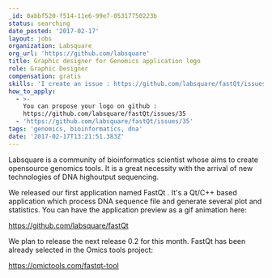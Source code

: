 ```yaml
---
_id: 0abbf520-f514-11e6-99e7-05317750223b
status: searching
date_posted: '2017-02-17'
layout: jobs
organization: Labsquare
org_url: 'https://github.com/labsquare'
title: Graphic designer for Genomics application logo
role: Graphic Designer
compensation: gratis
skills: 'I create an issue : https://github.com/labsquare/fastQt/issues/35'
how_to_apply:
  - >-
    You can propose your logo on github :
    https://github.com/labsquare/fastQt/issues/35
  - 'https://github.com/labsquare/fastQt/issues/35'
tags: 'genomics, bioinformatics, dna'
date: '2017-02-17T13:21:51.383Z'
---
```

Labsquare is a community of bioinformatics scientist whose aims to create
opensource genomics tools. It is a great necessity with the arrival of new
technologies of DNA highoutput sequencing.

We released our first application named FastQt . It's a Qt/C++ based application
which process DNA sequence file and generate several plot and statistics.  You
can have the application preview as a gif animation here:

https://github.com/labsquare/fastQt

We plan to release the next release 0.2 for this month. FastQt has been already
selected in the Omics tools project:

https://omictools.com/fastqt-tool
